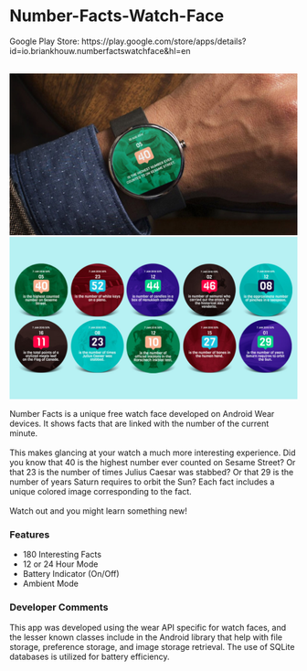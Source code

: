 # Number-Facts-Watch-Face

<p>Google Play Store: https://play.google.com/store/apps/details?id=io.briankhouw.numberfactswatchface&hl=en</p>
<br>
<img src="https://raw.githubusercontent.com/tjosan007/Number-Facts-Watch-Face/master/GP_02.jpg" width="650px"><br>
<img src="https://raw.githubusercontent.com/tjosan007/Number-Facts-Watch-Face/master/GP_03.jpg "width="650px">

Number Facts is a unique free watch face developed on Android Wear devices. It shows facts that are linked with the number of the current minute.<br><br> This makes glancing at your watch a much more interesting experience. Did you know that 40 is the highest number ever counted on Sesame Street? Or that 23 is the number of times Julius Caesar was stabbed? Or that 29 is the number of years Saturn requires to orbit the Sun? Each fact includes a unique colored image corresponding to the fact. <br><br>Watch out and you might learn something new!

<h3>Features</h3>
<ul>
  <li>180 Interesting Facts</li>
  <li>12 or 24 Hour Mode</li>
  <li>Battery Indicator (On/Off)</li>
  <li>Ambient Mode</li>
</ul>

<h3>Developer Comments</h3>
This app was developed using the wear API specific for watch faces, and the lesser known classes include in the Android library that help with file storage, preference storage, and image storage retrieval. The use of SQLite databases is utilized for battery efficiency.


